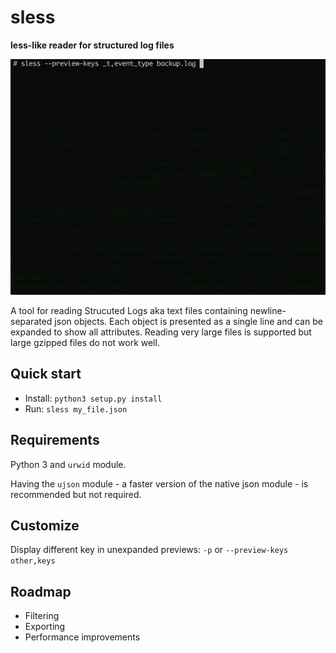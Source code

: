 sless
=====
**less-like reader for structured log files**

![Usage animation](https://raw.githubusercontent.com/dpedu2/sless/master/sless.gif)

A tool for reading Strucuted Logs aka text files containing newline-separated json objects. Each object is presented as a single line and can be
expanded to show all attributes. Reading very large files is supported but large gzipped files do not work well.

Quick start
-----------

* Install: `python3 setup.py install`
* Run: `sless my_file.json`

Requirements
------------

Python 3 and `urwid` module.

Having the `ujson` module - a faster version of the native json module - is recommended but not required.

Customize
---------

Display different key in unexpanded previews: `-p` or `--preview-keys other,keys`


Roadmap
-------

* Filtering
* Exporting
* Performance improvements
